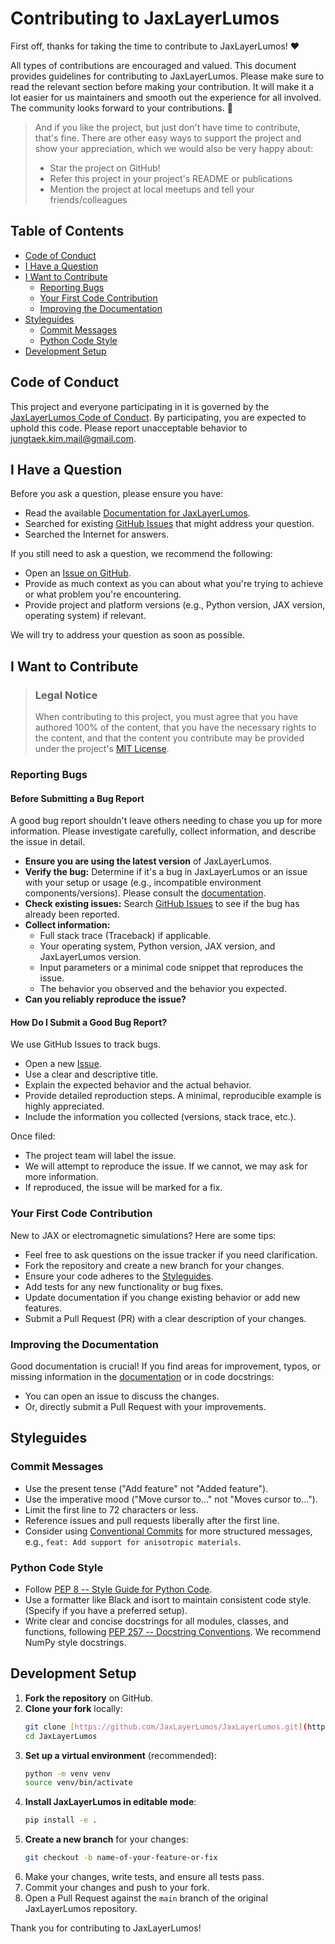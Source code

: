 # Contributing to JaxLayerLumos

First off, thanks for taking the time to contribute to JaxLayerLumos! ❤️

All types of contributions are encouraged and valued. This document provides guidelines for contributing to JaxLayerLumos. Please make sure to read the relevant section before making your contribution. It will make it a lot easier for us maintainers and smooth out the experience for all involved. The community looks forward to your contributions. 🎉

> And if you like the project, but just don't have time to contribute, that's fine. There are other easy ways to support the project and show your appreciation, which we would also be very happy about:
> - Star the project on GitHub!
> - Refer this project in your project's README or publications
> - Mention the project at local meetups and tell your friends/colleagues

## Table of Contents

- [Code of Conduct](#code-of-conduct)
- [I Have a Question](#i-have-a-question)
- [I Want to Contribute](#i-want-to-contribute)
  - [Reporting Bugs](#reporting-bugs)
  - [Your First Code Contribution](#your-first-code-contribution)
  - [Improving the Documentation](#improving-the-documentation)
- [Styleguides](#styleguides)
  - [Commit Messages](#commit-messages)
  - [Python Code Style](#python-code-style)
- [Development Setup](#development-setup)

## Code of Conduct

This project and everyone participating in it is governed by the [JaxLayerLumos Code of Conduct](CODE_OF_CONDUCT.md). By participating, you are expected to uphold this code. Please report unacceptable behavior to [jungtaek.kim.mail@gmail.com](mailto:jungtaek.kim.mail@gmail.com).

## I Have a Question

Before you ask a question, please ensure you have:
- Read the available [Documentation for JaxLayerLumos](LINK_TO_YOUR_DOCUMENTATION_SITE_OR_README_SECTION).
- Searched for existing [GitHub Issues](https://github.com/JaxLayerLumos/JaxLayerLumos/issues) that might address your question.
- Searched the Internet for answers.

If you still need to ask a question, we recommend the following:
- Open an [Issue on GitHub](https://github.com/JaxLayerLumos/JaxLayerLumos/issues/new).
- Provide as much context as you can about what you're trying to achieve or what problem you're encountering.
- Provide project and platform versions (e.g., Python version, JAX version, operating system) if relevant.

We will try to address your question as soon as possible.

## I Want to Contribute

> ### Legal Notice
> When contributing to this project, you must agree that you have authored 100% of the content, that you have the necessary rights to the content, and that the content you contribute may be provided under the project's [MIT License](LICENSE).

### Reporting Bugs

#### Before Submitting a Bug Report

A good bug report shouldn't leave others needing to chase you up for more information. Please investigate carefully, collect information, and describe the issue in detail.

- **Ensure you are using the latest version** of JaxLayerLumos.
- **Verify the bug:** Determine if it's a bug in JaxLayerLumos or an issue with your setup or usage (e.g., incompatible environment components/versions). Please consult the [documentation](LINK_TO_YOUR_DOCUMENTATION_SITE_OR_README_SECTION).
- **Check existing issues:** Search [GitHub Issues](https://github.com/JaxLayerLumos/JaxLayerLumos/issues) to see if the bug has already been reported.
- **Collect information:**
    - Full stack trace (Traceback) if applicable.
    - Your operating system, Python version, JAX version, and JaxLayerLumos version.
    - Input parameters or a minimal code snippet that reproduces the issue.
    - The behavior you observed and the behavior you expected.
- **Can you reliably reproduce the issue?**

#### How Do I Submit a Good Bug Report?

We use GitHub Issues to track bugs.

- Open a new [Issue](https://github.com/JaxLayerLumos/JaxLayerLumos/issues/new).
- Use a clear and descriptive title.
- Explain the expected behavior and the actual behavior.
- Provide detailed reproduction steps. A minimal, reproducible example is highly appreciated.
- Include the information you collected (versions, stack trace, etc.).

Once filed:
- The project team will label the issue.
- We will attempt to reproduce the issue. If we cannot, we may ask for more information.
- If reproduced, the issue will be marked for a fix.

### Your First Code Contribution

New to JAX or electromagnetic simulations? Here are some tips:
- Feel free to ask questions on the issue tracker if you need clarification.
- Fork the repository and create a new branch for your changes.
- Ensure your code adheres to the [Styleguides](#styleguides).
- Add tests for any new functionality or bug fixes.
- Update documentation if you change existing behavior or add new features.
- Submit a Pull Request (PR) with a clear description of your changes.

### Improving the Documentation

Good documentation is crucial! If you find areas for improvement, typos, or missing information in the [documentation](LINK_TO_YOUR_DOCUMENTATION_SITE_OR_README_SECTION) or in code docstrings:
- You can open an issue to discuss the changes.
- Or, directly submit a Pull Request with your improvements.

## Styleguides

### Commit Messages

- Use the present tense ("Add feature" not "Added feature").
- Use the imperative mood ("Move cursor to..." not "Moves cursor to...").
- Limit the first line to 72 characters or less.
- Reference issues and pull requests liberally after the first line.
- Consider using [Conventional Commits](https://www.conventionalcommits.org/) for more structured messages, e.g., `feat: Add support for anisotropic materials`.

### Python Code Style

- Follow [PEP 8 -- Style Guide for Python Code](https://www.python.org/dev/peps/pep-0008/).
- Use a formatter like Black and isort to maintain consistent code style. (Specify if you have a preferred setup).
- Write clear and concise docstrings for all modules, classes, and functions, following [PEP 257 -- Docstring Conventions](https://www.python.org/dev/peps/pep-0257/). We recommend NumPy style docstrings.

## Development Setup

1.  **Fork the repository** on GitHub.
2.  **Clone your fork** locally:
    ```bash
    git clone [https://github.com/JaxLayerLumos/JaxLayerLumos.git](https://github.com/JaxLayerLumos/JaxLayerLumos.git)
    cd JaxLayerLumos
    ```
3.  **Set up a virtual environment** (recommended):
    ```bash
    python -m venv venv
    source venv/bin/activate
    ```
4.  **Install JaxLayerLumos in editable mode**:
    ```bash
    pip install -e .
    ```
5.  **Create a new branch** for your changes:
    ```bash
    git checkout -b name-of-your-feature-or-fix
    ```
6.  Make your changes, write tests, and ensure all tests pass.
7.  Commit your changes and push to your fork.
8.  Open a Pull Request against the `main` branch of the original JaxLayerLumos repository.

Thank you for contributing to JaxLayerLumos!
